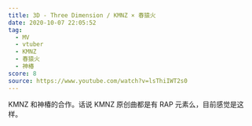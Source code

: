 ```yaml
---
title: 3D - Three Dimension / KMNZ × 春猿火
date: 2020-10-07 22:05:52
tag:
  - MV
  - vtuber
  - KMNZ
  - 春猿火
  - 神椿
score: 8
source: https://www.youtube.com/watch?v=lsThiIWT2s0
---
```

KMNZ 和神椿的合作。话说 KMNZ 原创曲都是有 RAP 元素么，目前感觉是这样。